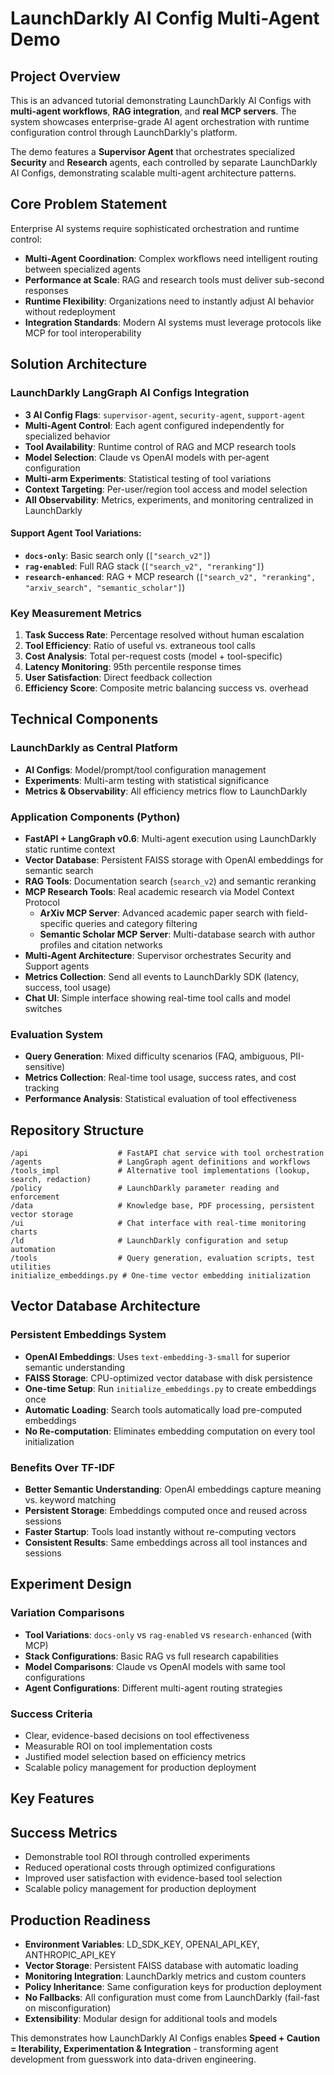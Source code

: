 # LaunchDarkly AI Config Multi-Agent Demo

## Project Overview

This is an advanced tutorial demonstrating LaunchDarkly AI Configs with **multi-agent workflows**, **RAG integration**, and **real MCP servers**. The system showcases enterprise-grade AI agent orchestration with runtime configuration control through LaunchDarkly's platform.

The demo features a **Supervisor Agent** that orchestrates specialized **Security** and **Research** agents, each controlled by separate LaunchDarkly AI Configs, demonstrating scalable multi-agent architecture patterns.

## Core Problem Statement

Enterprise AI systems require sophisticated orchestration and runtime control:
- **Multi-Agent Coordination**: Complex workflows need intelligent routing between specialized agents
- **Performance at Scale**: RAG and research tools must deliver sub-second responses
- **Runtime Flexibility**: Organizations need to instantly adjust AI behavior without redeployment
- **Integration Standards**: Modern AI systems must leverage protocols like MCP for tool interoperability

## Solution Architecture

### LaunchDarkly LangGraph AI Configs Integration
- **3 AI Config Flags**: `supervisor-agent`, `security-agent`, `support-agent`
- **Multi-Agent Control**: Each agent configured independently for specialized behavior
- **Tool Availability**: Runtime control of RAG and MCP research tools
- **Model Selection**: Claude vs OpenAI models with per-agent configuration
- **Multi-arm Experiments**: Statistical testing of tool variations
- **Context Targeting**: Per-user/region tool access and model selection
- **All Observability**: Metrics, experiments, and monitoring centralized in LaunchDarkly

#### Support Agent Tool Variations:
- **`docs-only`**: Basic search only (`["search_v2"]`)
- **`rag-enabled`**: Full RAG stack (`["search_v2", "reranking"]`) 
- **`research-enhanced`**: RAG + MCP research (`["search_v2", "reranking", "arxiv_search", "semantic_scholar"]`)

### Key Measurement Metrics
1. **Task Success Rate**: Percentage resolved without human escalation
2. **Tool Efficiency**: Ratio of useful vs. extraneous tool calls
3. **Cost Analysis**: Total per-request costs (model + tool-specific)
4. **Latency Monitoring**: 95th percentile response times
5. **User Satisfaction**: Direct feedback collection
6. **Efficiency Score**: Composite metric balancing success vs. overhead

## Technical Components

### LaunchDarkly as Central Platform
- **AI Configs**: Model/prompt/tool configuration management
- **Experiments**: Multi-arm testing with statistical significance
- **Metrics & Observability**: All efficiency metrics flow to LaunchDarkly

### Application Components (Python)
- **FastAPI + LangGraph v0.6**: Multi-agent execution using LaunchDarkly static runtime context
- **Vector Database**: Persistent FAISS storage with OpenAI embeddings for semantic search
- **RAG Tools**: Documentation search (`search_v2`) and semantic reranking
- **MCP Research Tools**: Real academic research via Model Context Protocol
  - **ArXiv MCP Server**: Advanced academic paper search with field-specific queries and category filtering
  - **Semantic Scholar MCP Server**: Multi-database search with author profiles and citation networks
- **Multi-Agent Architecture**: Supervisor orchestrates Security and Support agents
- **Metrics Collection**: Send all events to LaunchDarkly SDK (latency, success, tool usage)
- **Chat UI**: Simple interface showing real-time tool calls and model switches

### Evaluation System
- **Query Generation**: Mixed difficulty scenarios (FAQ, ambiguous, PII-sensitive)
- **Metrics Collection**: Real-time tool usage, success rates, and cost tracking
- **Performance Analysis**: Statistical evaluation of tool effectiveness

## Repository Structure
```
/api                    # FastAPI chat service with tool orchestration
/agents                 # LangGraph agent definitions and workflows
/tools_impl             # Alternative tool implementations (lookup, search, redaction)
/policy                 # LaunchDarkly parameter reading and enforcement
/data                   # Knowledge base, PDF processing, persistent vector storage
/ui                     # Chat interface with real-time monitoring charts
/ld                     # LaunchDarkly configuration and setup automation
/tools                  # Query generation, evaluation scripts, test utilities
initialize_embeddings.py # One-time vector embedding initialization
```

## Vector Database Architecture

### Persistent Embeddings System
- **OpenAI Embeddings**: Uses `text-embedding-3-small` for superior semantic understanding
- **FAISS Storage**: CPU-optimized vector database with disk persistence
- **One-time Setup**: Run `initialize_embeddings.py` to create embeddings once
- **Automatic Loading**: Search tools automatically load pre-computed embeddings
- **No Re-computation**: Eliminates embedding computation on every tool initialization

### Benefits Over TF-IDF
- **Better Semantic Understanding**: OpenAI embeddings capture meaning vs. keyword matching
- **Persistent Storage**: Embeddings computed once and reused across sessions
- **Faster Startup**: Tools load instantly without re-computing vectors
- **Consistent Results**: Same embeddings across all tool instances and sessions

## Experiment Design

### Variation Comparisons
- **Tool Variations**: `docs-only` vs `rag-enabled` vs `research-enhanced` (with MCP)
- **Stack Configurations**: Basic RAG vs full research capabilities
- **Model Comparisons**: Claude vs OpenAI models with same tool configurations
- **Agent Configurations**: Different multi-agent routing strategies

### Success Criteria
- Clear, evidence-based decisions on tool effectiveness
- Measurable ROI on tool implementation costs
- Justified model selection based on efficiency metrics
- Scalable policy management for production deployment

## Key Features

## Success Metrics
- Demonstrable tool ROI through controlled experiments
- Reduced operational costs through optimized configurations
- Improved user satisfaction with evidence-based tool selection
- Scalable policy management for production deployment

## Production Readiness
- **Environment Variables**: LD_SDK_KEY, OPENAI_API_KEY, ANTHROPIC_API_KEY
- **Vector Storage**: Persistent FAISS database with automatic loading
- **Monitoring Integration**: LaunchDarkly metrics and custom counters
- **Policy Inheritance**: Same configuration keys for production deployment
- **No Fallbacks**: All configuration must come from LaunchDarkly (fail-fast on misconfiguration)
- **Extensibility**: Modular design for additional tools and models

This demonstrates how LaunchDarkly AI Configs enables **Speed + Caution = Iterability, Experimentation & Integration** - transforming agent development from guesswork into data-driven engineering.